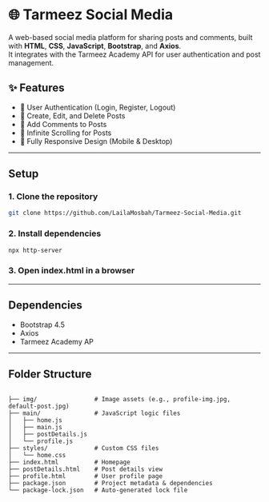 #  🌐 Tarmeez Social Media

A web-based social media platform for sharing posts and comments, built with **HTML**, **CSS**, **JavaScript**, **Bootstrap**, and **Axios**.  
It integrates with the Tarmeez Academy API for user authentication and post management.


## ✨ Features

- 🔐 User Authentication (Login, Register, Logout)
- 📝 Create, Edit, and Delete Posts
- 💬 Add Comments to Posts
- 🔁 Infinite Scrolling for Posts
- 📱 Fully Responsive Design (Mobile & Desktop)
  
---
## Setup

### 1. Clone the repository
```bash
git clone https://github.com/LailaMosbah/Tarmeez-Social-Media.git
```
### 2. Install dependencies
```bash
npx http-server
```
### 3. Open index.html in a browser

---

## Dependencies
- Bootstrap 4.5
- Axios
- Tarmeez Academy AP

---

## Folder Structure
```

├── img/                # Image assets (e.g., profile-img.jpg, default-post.jpg)
├── main/               # JavaScript logic files
│   ├── home.js
│   ├── main.js
│   ├── postDetails.js
│   └── profile.js
├── styles/             # Custom CSS files
│   └── home.css
├── index.html          # Homepage
├── postDetails.html    # Post details view
├── profile.html        # User profile page
├── package.json        # Project metadata & dependencies
└── package-lock.json   # Auto-generated lock file
```

